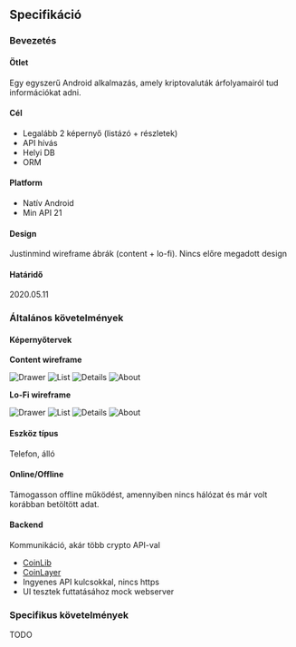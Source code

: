 ## Specifikáció

### Bevezetés

#### Ötlet

Egy egyszerű Android alkalmazás, amely kriptovaluták árfolyamairól tud információkat adni.

#### Cél

- Legalább 2 képernyő (listázó + részletek)
- API hívás
- Helyi DB
- ORM
    
#### Platform
    
- Natív Android
- Min API 21
    
#### Design

Justinmind wireframe ábrák (content + lo-fi).
Nincs előre megadott design
    
#### Határidő

2020.05.11
    
### Általános követelmények

#### Képernyőtervek

**Content wireframe**

![Drawer](/docs/images/content/Drawer.png)
![List](/docs/images/content/List.png)
![Details](/docs/images/content/Details.png)
![About](/docs/images/content/About.png)

**Lo-Fi wireframe**

![Drawer](/docs/images/lo-fi/Drawer.png)
![List](/docs/images/lo-fi/List.png)
![Details](/docs/images/lo-fi/Detail.png)
![About](/docs/images/lo-fi/About.png)
    
#### Eszköz típus

Telefon, álló
    
#### Online/Offline

Támogasson offline működést, amennyiben nincs hálózat és már volt korábban betöltött adat.
    
#### Backend

Kommunikáció, akár több crypto API-val
- [CoinLib](https://coinlib.io/)
- [CoinLayer](http://coinlayer.com/)
- Ingyenes API kulcsokkal, nincs https
- UI tesztek futtatásához mock webserver

### Specifikus követelmények

TODO
